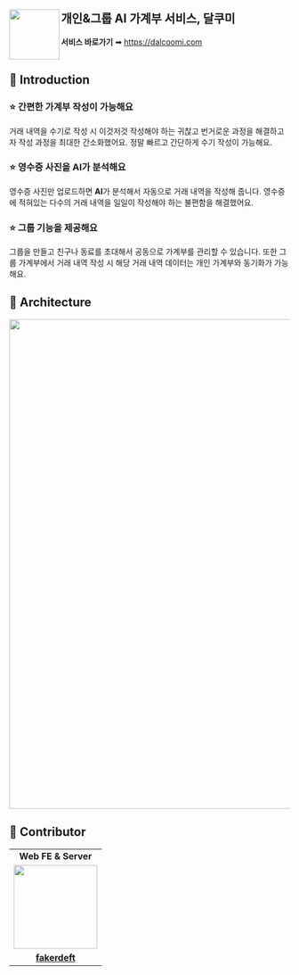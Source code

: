 ## <img width="90" align="left" src="https://github.com/user-attachments/assets/67214f0e-25b3-4c92-9c0e-2bb99ce1cd8d">개인&그룹 AI 가계부 서비스, 달쿠미
**서비스 바로가기** ➡ https://dalcoomi.com
<br><br>

## 🍭 Introduction
### ⭐ 간편한 가계부 작성이 가능해요
거래 내역을 수기로 작성 시 이것저것 작성해야 하는 귀찮고 번거로운 과정을 해결하고자 작성 과정을 최대한 간소화했어요. 정말 빠르고 간단하게 수기 작성이 가능해요.
### ⭐ 영수증 사진을 AI가 분석해요
영수증 사진만 업로드하면 **AI**가 분석해서 자동으로 거래 내역을 작성해 줍니다. 영수증에 적혀있는 다수의 거래 내역을 일일이 작성해야 하는 불편함을 해결했어요.
### ⭐ 그룹 기능을 제공해요
그룹을 만들고 친구나 동료를 초대해서 공동으로 가계부를 관리할 수 있습니다. 또한 그룹 가계부에서 거래 내역 작성 시 해당 거래 내역 데이터는 개인 가계부와 동기화가 가능해요.

## 🍭 Architecture
<img width="941" height="878" src="https://github.com/user-attachments/assets/8f11a929-dffd-4377-8096-f7c43db0f104" />

## 🍭 Contributor
<table>
  <tr>
    <td align="center"><strong>Web FE & Server</strong></td>
  </tr>
  <tr>
    <td align="center"><a href="https://github.com/fakerdeft"><img src="https://avatars.githubusercontent.com/fakerdeft" width="150px;" alt="">
  </tr>
  <tr>
    <td align="center"><a href="https://github.com/fakerdeft"><b>fakerdeft</b></td>
  </tr>
</table>
